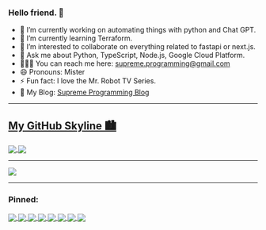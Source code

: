 ### Hello friend. 👋

- 🔭 I’m currently working on automating things with python and Chat GPT.
- 🌱 I’m currently learning Terraform.
- 👯 I’m interested to collaborate on everything related to fastapi or next.js.
- 💬 Ask me about Python, TypeScript, Node.js, Google Cloud Platform.
- 👨🏻‍💻 You can reach me here: supreme.programming@gmail.com
- 😄 Pronouns: Mister
- ⚡ Fun fact: I love the Mr. Robot TV Series.
- 📘 My Blog: <a href="https://blog.supreme-programming.com/">Supreme Programming Blog</a>

---
[My GitHub Skyline 🏙](https://skyline.github.com/MrRobot420/2021)
---

<a href="https://github.com/MrRobot420/MrRobot420">
  <img align="center" src="https://github-readme-stats.vercel.app/api/top-langs/?username=MrRobot420&langs_count=8&layout=compact&theme=merko&count_private=true" />
</a>
<a href="https://github.com/MrRobot420/MrRobot420">
  <img align="center" src="https://github-readme-stats.vercel.app/api?username=MrRobot420&count_private=true&theme=merko&show_icons=true" />
</a>

---

<img src="https://github-readme-streak-stats.herokuapp.com/?user=MrRobot420">

---

### Pinned:

<a href="https://github.com/MrRobot420/boilerplate-ts-api-server">
  <img align="center" src="https://github-readme-stats.vercel.app/api/pin/?username=MrRobot420&repo=boilerplate-ts-api-server&theme=github_dark" />
</a>
<a href="https://github.com/MrRobot420/FanController">
  <img align="center" src="https://github-readme-stats.vercel.app/api/pin/?username=MrRobot420&repo=FanController&theme=github_dark" />
</a>
<a href="https://github.com/MrRobot420/crypto-courses">
  <img align="center" src="https://github-readme-stats.vercel.app/api/pin/?username=MrRobot420&repo=crypto-courses&theme=github_dark" />
</a>
<a href="https://github.com/MrRobot420/crypto-blockchain">
  <img align="center" src="https://github-readme-stats.vercel.app/api/pin/?username=MrRobot420&repo=crypto-blockchain&theme=github_dark" />
</a>
<a href="https://github.com/MrRobot420/crypto-staking-calc">
  <img align="center" src="https://github-readme-stats.vercel.app/api/pin/?username=MrRobot420&repo=crypto-staking-calc&theme=github_dark" />
</a>
<a href="https://github.com/MrRobot420/spotify-api">
  <img align="center" src="https://github-readme-stats.vercel.app/api/pin/?username=MrRobot420&repo=spotify-api&theme=github_dark" />
</a>
<a href="https://github.com/MrRobot420/SolarSystem">
  <img align="center" src="https://github-readme-stats.vercel.app/api/pin/?username=MrRobot420&repo=SolarSystem&theme=github_dark" />
</a>
<a href="https://github.com/MrRobot420/automal">
  <img align="center" src="https://github-readme-stats.vercel.app/api/pin/?username=MrRobot420&repo=automal&theme=github_dark" />
</a>

